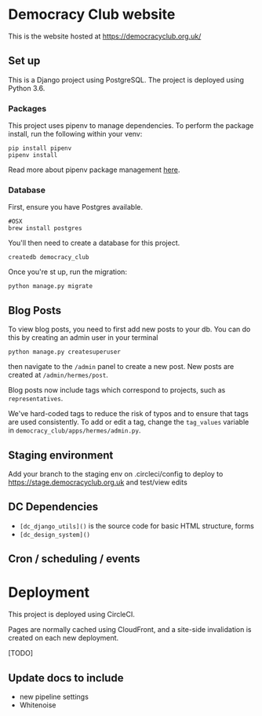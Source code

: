 # Democracy Club website

This is the website hosted at https://democracyclub.org.uk/

## Set up
This is a Django project using PostgreSQL. The project is deployed using Python 3.6.

### Packages
This project uses pipenv to manage dependencies. 
To perform the package install, run the following within your venv:
```commandline
pip install pipenv
pipenv install
```
Read more about pipenv package management [here](https://pipenv.pypa.io/en/latest/).

### Database
First, ensure you have Postgres available. 
```commandline
#OSX
brew install postgres
```
You'll then need to create a database for this project.
```
createdb democracy_club
```
Once you're st up, run the migration:
```commandline
python manage.py migrate
```


## Blog Posts
To view blog posts, you need to first add new posts to your db. 
You can do this by creating an admin user in your terminal
```
python manage.py createsuperuser
```
then navigate to the `/admin` panel to create a new post.
New posts are created at `/admin/hermes/post`.


Blog posts now include tags which correspond to projects, such as
`representatives`. 

We've hard-coded tags to reduce the risk of typos and to ensure that tags are used consistently. To add or edit a tag, change the `tag_values` variable in `democracy_club/apps/hermes/admin.py`.

## Staging environment
Add your branch to the staging env on .circleci/config to deploy to https://stage.democracyclub.org.uk and test/view edits

## DC Dependencies
- `[dc_django_utils]()` is the source code for basic HTML structure, forms
- `[dc_design_system]()` 

## Cron / scheduling / events

# Deployment

This project is deployed using CircleCI.

Pages are normally cached using CloudFront, and a site-side invalidation is
created on each new deployment.

[TODO]
## Update docs to include 
- new pipeline settings
- Whitenoise
